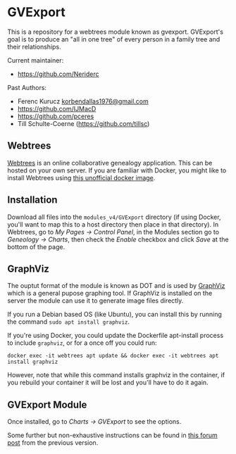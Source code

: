 GVExport
========

This is a repository for a webtrees module known as gvexport. GVExport's goal is to produce an "all in one tree" of every person in a family tree and their relationships.

Current maintainer:
 - https://github.com/Neriderc

Past Authors:

 - Ferenc Kurucz <korbendallas1976@gmail.com>
 - https://github.com/IJMacD
 - https://github.com/pceres
 - Till Schulte-Coerne (https://github.com/tillsc)



Webtrees
--------

[Webtrees](https://webtrees.net/) is an online collaborative genealogy application. This can be hosted on your own server. If you are familiar with Docker, you might like to install Webtrees using [this unofficial docker image](https://hub.docker.com/r/nathanvaughn/webtrees).

Installation
------------

Download all files into the `modules_v4/GVExport` directory (if using Docker, you'll want to map this to a host directory then place in that directory).
In Webtrees, go to *My Pages -> Control Panel*, in the Modules section go to *Geneology -> Charts*, then check the *Enable* checkbox and click *Save* at the bottom of the page.

GraphViz
--------

The ouptut format of the module is known as DOT and is used by [GraphViz](http://www.graphviz.org/) which is a general pupose graphing tool. If GraphViz is installed on the server the module can use it to generate image files directly.

If you run a Debian based OS (like Ubuntu), you can install this by running the command `sudo apt install graphviz`.

If you're using Docker, you could update the Dockerfile apt-install process to include `graphviz`, or for a once off you could run:
````
docker exec -it webtrees apt update && docker exec -it webtrees apt install graphviz
````

However, note that while this command installs graphviz in the container, if you rebuild your container it will be lost and you'll have to do it again.

GVExport Module
---------------

Once installed, go to *Charts -> GVExport* to see the options.

Some further but non-exhaustive instructions can be found in [this forum post](https://www.webtrees.net/index.php/en/forum/4-customising/35801-display-complex-all-in-on-tree-with-gvexport?start=0) from the previous version.
